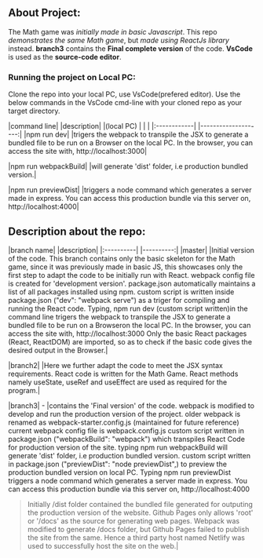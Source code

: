 ## About Project:

The Math game was _initially made in basic Javascript_.
This repo _demonstrates the same Math game_, but _made using ReactJs library_ instead.
**branch3** contains the **Final complete version** of the code.
**VsCode** is used as the **source-code editor**.

### Running the project on Local PC:

Clone the repo into your local PC, use VsCode(prefered editor).
Use the below commands in the VsCode cmd-line with your cloned repo as your target directory.

|command line| |description|
|(local PC) | | |
|:------------| |--------------------:|
|npm run dev| |trigers the webpack to transpile the JSX to generate a bundled file to be run on a
Browser on the local PC.
In the browser, you can access the site with, http://localhost:3000|

|npm run webpackBuild| |will generate 'dist' folder, i.e production bundled version.|

|npm run previewDist| |triggers a node command which generates a server made in express.
You can access this production bundle via this server on, http://localhost:4000|

## Description about the repo:

|branch name| |description|
|:----------| |----------:|
|master| |Initial version of the code.
This branch contains only the basic skeleton for the Math game,
since it was previously made in basic JS, this showcases only the first
step to adapt the code to be initially run with React.
webpack config file is created for 'development version'.
package.json automatically maintains a list of all packages installed using npm.
custom script is written inside package.json ("dev": "webpack serve") as a triger
for compiling and running the React code.
Typing, npm run dev (custom script written)in the command line trigers the webpack to
transpile the JSX to generate a bundled file to be run on a Browseron the local PC.
In the browser, you can access the site with, http://localhost:3000
Only the basic React packages (React, ReactDOM) are imported, so as to check
if the basic code gives the desired output in the Browser.|

|branch2| |Here we further adapt the code to meet the JSX syntax requirements.
React code is written for the Math Game.
React methods namely useState, useRef and useEffect are used as required for the program.|

|branch3| - |contains the 'Final version' of the code.
webpack is modified to develop and run the production version of the project.
older webpack is renamed as webpack-starter.config.js (maintained for future reference)
current webpack config file is webpack.config.js
custom script written in package.json ("webpackBuild": "webpack") which transpiles React Code
for production version of the site.
typing npm run webpackBuild will generate 'dist' folder, i.e production bundled version.
custom script written in package.json ("previewDist": "node previewDist",) to preview the
production bundled version on local PC.
Typing npm run previewDist triggers a node command which generates a server made in express.
You can access this production bundle via this server on, http://localhost:4000

> Initially /dist folder contained the bundled file generated for outputing the production version
> of the website.
> Github Pages only allows 'root' or '/docs' as the source for generating web pages.
> Webpack was modified to generate /docs folder, but Github Pages failed to publish
> the site from the same.
> Hence a third party host named Netlify was used to successfully host the site on the web.|
